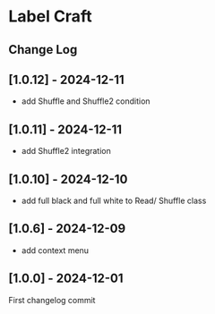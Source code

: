 # Label Craft
## Change Log

[comment]: <>  (2024-12-10 : YEAR-MONTH-DAY)

## [1.0.12] - 2024-12-11
+ add Shuffle and Shuffle2 condition 

## [1.0.11] - 2024-12-11
+ add Shuffle2 integration

## [1.0.10] - 2024-12-10
+ add full black and full white to Read/ Shuffle class

## [1.0.6] - 2024-12-09
+ add context menu

## [1.0.0] - 2024-12-01
First changelog commit
